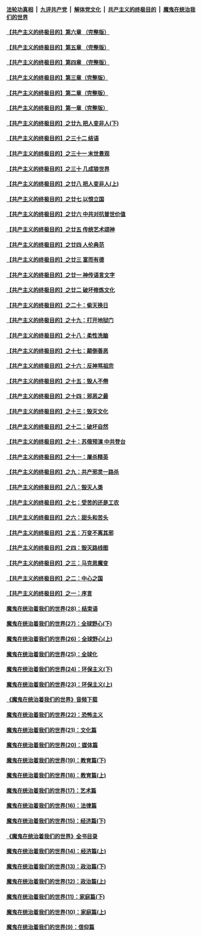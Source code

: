 ####  [法轮功真相](../../../../basic/blob/master/README.md?t=04190330) &nbsp;|&nbsp; [九评共产党](../../../../9ping.md/blob/master/README.md?t=04190330) &nbsp;|&nbsp; [解体党文化](../../../../jtdwh.md/blob/master/README.md?t=04190330)  &nbsp;|&nbsp; [共产主义的终极目的](../../../../gczydzjmd.md/blob/master/README.md?t=04190330) &nbsp;|&nbsp; [魔鬼在统治我们的世界](../../../../mgztzwmdsj.md/blob/master/README.md?t=04190330) 

#### [【共产主义的终极目的】第六章 （完整版）](../pages/nsc422/n11428913.md?t=04190330) 

#### [【共产主义的终极目的】第五章 （完整版）](../pages/nsc422/n11428912.md?t=04190330) 

#### [【共产主义的终极目的】第四章 （完整版）](../pages/nsc422/n11428907.md?t=04190330) 

#### [【共产主义的终极目的】第三章（完整版）](../pages/nsc422/n11428848.md?t=04190330) 

#### [【共产主义的终极目的】第二章（完整版）](../pages/nsc422/n11428831.md?t=04190330) 

#### [【共产主义的终极目的】第一章（完整版）](../pages/nsc422/n11417651.md?t=04190330) 

#### [【共产主义的终极目的】之廿九 把人变非人(下)](../pages/nsc422/n11344140.md?t=04190330) 

#### [【共产主义的终极目的】之三十二 结语](../pages/nsc422/n11360535.md?t=04190330) 

#### [【共产主义的终极目的】之三十一 末世景观](../pages/nsc422/n11351129.md?t=04190330) 

#### [【共产主义的终极目的】之三十 几成狼世界](../pages/nsc422/n11348280.md?t=04190330) 

#### [【共产主义的终极目的】之廿八 把人变非人(上)](../pages/nsc422/n11340492.md?t=04190330) 

#### [【共产主义的终极目的】之廿七 以恨立国](../pages/nsc422/n11336944.md?t=04190330) 

#### [【共产主义的终极目的】之廿六 中共对抗普世价值](../pages/nsc422/n11324785.md?t=04190330) 

#### [【共产主义的终极目的】之廿五 传统艺术颂神](../pages/nsc422/n11296396.md?t=04190330) 

#### [【共产主义的终极目的】之廿四 人伦典范](../pages/nsc422/n11296397.md?t=04190330) 

#### [【共产主义的终极目的】之廿三 富而有德](../pages/nsc422/n11283598.md?t=04190330) 

#### [【共产主义的终极目的】之廿一 神传语言文字](../pages/nsc422/n11263265.md?t=04190330) 

#### [【共产主义的终极目的】之廿二 破坏修炼文化](../pages/nsc422/n11245728.md?t=04190330) 

#### [【共产主义的终极目的】之二十：偷天换日](../pages/nsc422/n11238846.md?t=04190330) 

#### [【共产主义的终极目的】之十九：打开地狱门](../pages/nsc422/n11206376.md?t=04190330) 

#### [【共产主义的终极目的】之十八：柔性洗脑](../pages/nsc422/n11199994.md?t=04190330) 

#### [【共产主义的终极目的】之十七：颠倒善恶](../pages/nsc422/n11179782.md?t=04190330) 

#### [【共产主义的终极目的】之十六：反神骂祖宗](../pages/nsc422/n11166798.md?t=04190330) 

#### [【共产主义的终极目的】之十五：毁人不倦](../pages/nsc422/n11166792.md?t=04190330) 

#### [【共产主义的终极目的】之十四：邪恶之最](../pages/nsc422/n11150249.md?t=04190330) 

#### [【共产主义的终极目的】之十三：毁灭文化](../pages/nsc422/n11135227.md?t=04190330) 

#### [【共产主义的终极目的】之十二：破坏自然](../pages/nsc422/n11135214.md?t=04190330) 

#### [【共产主义的终极目的】之十：苏俄预演 中共登台](../pages/nsc422/n11118424.md?t=04190330) 

#### [【共产主义的终极目的】之十一：屠杀精英](../pages/nsc422/n11118442.md?t=04190330) 

#### [【共产主义的终极目的】之九：共产邪灵一路杀](../pages/nsc422/n11114139.md?t=04190330) 

#### [【共产主义的终极目的】之八：毁灭人类](../pages/nsc422/n11108503.md?t=04190330) 

#### [【共产主义的终极目的】之七：受苦的还是工农](../pages/nsc422/n11101809.md?t=04190330) 

#### [【共产主义的终极目的】之六：甜头和苦头](../pages/nsc422/n11096971.md?t=04190330) 

#### [【共产主义的终极目的】之五：万变不离其邪](../pages/nsc422/n11091285.md?t=04190330) 

#### [【共产主义的终极目的】之四：毁灭路线图](../pages/nsc422/n11086284.md?t=04190330) 

#### [【共产主义的终极目的】之三：马克思魔变](../pages/nsc422/n11061941.md?t=04190330) 

#### [【共产主义的终极目的】之二：中心之国](../pages/nsc422/n11047728.md?t=04190330) 

#### [【共产主义的终极目的】之一：序言](../pages/nsc422/n11086077.md?t=04190330) 

#### [魔鬼在统治着我们的世界(28)：结束语](../pages/nsc422/n10936246.md?t=04190330) 

#### [魔鬼在统治着我们的世界(27)：全球野心(下)](../pages/nsc422/n10928319.md?t=04190330) 

#### [魔鬼在统治着我们的世界(26)：全球野心(上)](../pages/nsc422/n10900318.md?t=04190330) 

#### [魔鬼在统治着我们的世界(25)：全球化](../pages/nsc422/n10788205.md?t=04190330) 

#### [魔鬼在统治着我们的世界(24)：环保主义(下)](../pages/nsc422/n10695307.md?t=04190330) 

#### [魔鬼在统治着我们的世界(23)：环保主义(上)](../pages/nsc422/n10688613.md?t=04190330) 

#### [《魔鬼在统治着我们的世界》音频下载](../pages/nsc422/n10635553.md?t=04190330) 

#### [魔鬼在统治着我们的世界(22)：恐怖主义](../pages/nsc422/n10614727.md?t=04190330) 

#### [魔鬼在统治着我们的世界(21)：文化篇](../pages/nsc422/n10597706.md?t=04190330) 

#### [魔鬼在统治着我们的世界(20)：媒体篇](../pages/nsc422/n10586579.md?t=04190330) 

#### [魔鬼在统治着我们的世界(19)：教育篇(下)](../pages/nsc422/n10564808.md?t=04190330) 

#### [魔鬼在统治着我们的世界(18)：教育篇(上)](../pages/nsc422/n10526970.md?t=04190330) 

#### [魔鬼在统治着我们的世界(17)：艺术篇](../pages/nsc422/n10499093.md?t=04190330) 

#### [魔鬼在统治着我们的世界(16)：法律篇](../pages/nsc422/n10485969.md?t=04190330) 

#### [魔鬼在统治着我们的世界(15)：经济篇(下)](../pages/nsc422/n10469975.md?t=04190330) 

#### [《魔鬼在统治着我们的世界》全书目录](../pages/nsc422/n10464261.md?t=04190330) 

#### [魔鬼在统治着我们的世界(14)：经济篇(上)](../pages/nsc422/n10457370.md?t=04190330) 

#### [魔鬼在统治着我们的世界(13)：政治篇(下)](../pages/nsc422/n10448270.md?t=04190330) 

#### [魔鬼在统治着我们的世界(12)：政治篇(上)](../pages/nsc422/n10444576.md?t=04190330) 

#### [魔鬼在统治着我们的世界(11)：家庭篇(下)](../pages/nsc422/n10440961.md?t=04190330) 

#### [魔鬼在统治着我们的世界(10)：家庭篇(上)](../pages/nsc422/n10435448.md?t=04190330) 

#### [魔鬼在统治着我们的世界(9)：信仰篇](../pages/nsc422/n10432159.md?t=04190330) 

